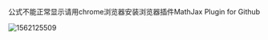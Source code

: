 公式不能正常显示请用chrome浏览器安装浏览器插件MathJax Plugin for Github

![1562125509](E:\Github\computer-vision\百面机器学习算法读书笔记\1562125509.png)